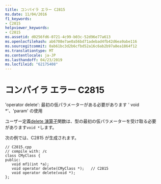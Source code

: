```yaml
---
title: コンパイラ エラー C2815
ms.date: 11/04/2016
f1_keywords:
- C2815
helpviewer_keywords:
- C2815
ms.assetid: d0256fd6-0721-4c99-b03c-52d96e77a613
ms.openlocfilehash: ab6708e7ae0a56bd71adebad4fb42d6ea9abe116
ms.sourcegitcommit: 0ab61bc3d2b6cfbd52a16c6ab2b97a8ea1864f12
ms.translationtype: MT
ms.contentlocale: ja-JP
ms.lasthandoff: 04/23/2019
ms.locfileid: "62175408"
---
```

# <a name="compiler-error-c2815"></a>コンパイラ エラー C2815

'operator delete': 最初の仮パラメーターがある必要があります ' void *'、'param' の使用

ユーザー定義[delete 演算子](../../standard-library/new-operators.md#op_delete)関数は、型の最初の仮パラメーターを受け取る必要があります`void *`します。

次の例では、C2815 が生成されます。

```
// C2815.cpp
// compile with: /c
class CMyClass {
public:
   void mf1(int *a);
   void operator delete(CMyClass *);   // C2815
   void operator delete(void *);
};
```